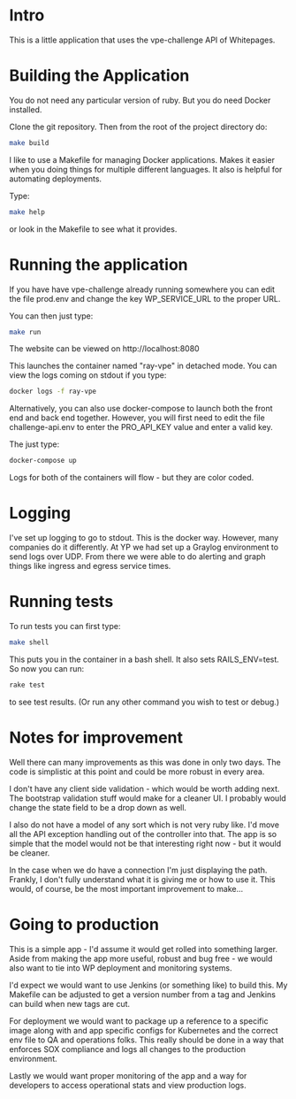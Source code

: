 # Intro

This is a little application that uses the vpe-challenge API of Whitepages.

# Building the Application

You do not need any particular version of ruby.  But you do need Docker installed.

Clone the git repository.  Then from the root of the project directory do:
```bash
make build
```

I like to use a Makefile for managing Docker applications.  Makes it easier when
you doing things for multiple different languages.  It also is helpful for 
automating deployments.

Type:
```bash
make help
```
or look in the Makefile to see what it provides.

# Running the application

If you have have vpe-challenge already running somewhere you can edit the file
prod.env and change the key WP_SERVICE_URL to the proper URL.

You can then just type:
```bash
make run
```
The website can be viewed on http://localhost:8080

This launches the container named "ray-vpe" in detached mode.
You can view the logs coming on stdout if you type:
```bash
docker logs -f ray-vpe
```

Alternatively, you can also use docker-compose to launch both the front end
and back end together.  However, you will first need to edit the file
challenge-api.env to enter the PRO_API_KEY value and enter a valid key.

The just type:
```bash
docker-compose up
```
Logs for both of the containers will flow - but they are color coded.

# Logging

I've set up logging to go to stdout.  This is the docker way.  However,
many companies do it differently.  At YP we had set up a Graylog environment
to send logs over UDP.  From there we were able to do alerting and graph things
like ingress and egress service times.

# Running tests

To run tests you can first type:
```bash
make shell
```

This puts you in the container in a bash shell.  It also sets RAILS_ENV=test.
So now you can run:
```bash
rake test
```
to see test results.  (Or run any other command you wish to test or debug.)

# Notes for improvement

Well there can many improvements as this was done in only two days.
The code is simplistic at this point and could be more robust in every area.

I don't have any client side validation - which would be worth adding next.
The bootstrap validation stuff would make for a cleaner UI.  I probably 
would change the state field to be a drop down as well.

I also do not have a model of any sort which is not very ruby like.  I'd move
all the API exception handling out of the controller into that.  The app is
so simple that the model would not be that interesting right now - but it 
would be cleaner.

In the case when we do have a connection I'm just displaying the path.  Frankly,
I don't fully understand what it is giving me or how to use it.  This would,
of course, be the most important improvement to make...

# Going to production

This is a simple app - I'd assume it would get rolled into something larger.
Aside from making the app more useful, robust and bug free - we would also
want to tie into WP deployment and monitoring systems.

I'd expect we would want to use Jenkins (or something like) to build this.
My Makefile can be adjusted to get a version number from a tag and Jenkins
can build when new tags are cut.

For deployment we would want to package up a reference to a specific image
along with and app specific configs for Kubernetes and the correct env
file to QA and operations folks.  This really should be done in a way
that enforces SOX compliance and logs all changes to the production environment.

Lastly we would want proper monitoring of the app and a way for developers
to access operational stats and view production logs.

